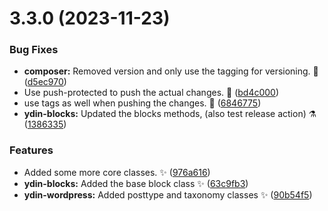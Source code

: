# 3.3.0 (2023-11-23)


### Bug Fixes

* **composer:** Removed version and only use the tagging for versioning. 💚 ([d5ec970](https://github.com/JCO-Digital/jcore-ydin/commit/d5ec9707760a498b487e6dfd0b6456b73be8fae9))
* Use push-protected to push the actual changes. 🐛 ([bd4c000](https://github.com/JCO-Digital/jcore-ydin/commit/bd4c000ab820fb29a9da94079b8108c31a4cfa6a))
* use tags as well when pushing the changes. 🐛 ([6846775](https://github.com/JCO-Digital/jcore-ydin/commit/68467757237c48e2e885c926a08a8ca09334ee93))
* **ydin-blocks:** Updated the blocks methods, (also test release action) ⚗️ ([1386335](https://github.com/JCO-Digital/jcore-ydin/commit/138633533722fe663fda26a6e2cd8a122218bba0))


### Features

* Added some more core classes. ✨ ([976a616](https://github.com/JCO-Digital/jcore-ydin/commit/976a6167c008fc60078f81f17132c312bccad0c0))
* **ydin-blocks:** Added the base block class ✨ ([63c9fb3](https://github.com/JCO-Digital/jcore-ydin/commit/63c9fb3ed940aa25f85d6ac323033667489b24f5))
* **ydin-wordpress:** Added posttype and taxonomy classes ✨ ([90b54f5](https://github.com/JCO-Digital/jcore-ydin/commit/90b54f56f17774e4dff3e21173e1e1dcced01e41))



